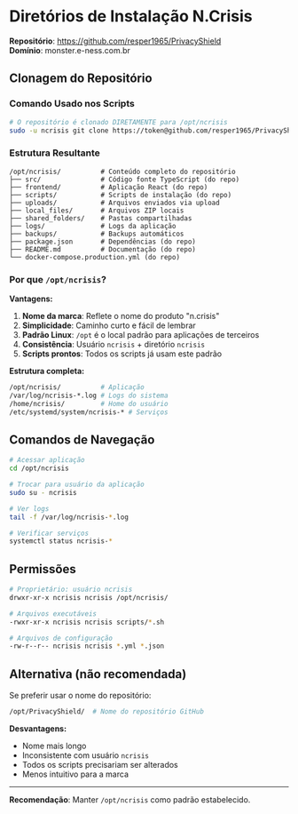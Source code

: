 # Diretórios de Instalação N.Crisis

**Repositório**: https://github.com/resper1965/PrivacyShield  
**Domínio**: monster.e-ness.com.br

## Clonagem do Repositório

### Comando Usado nos Scripts
```bash
# O repositório é clonado DIRETAMENTE para /opt/ncrisis
sudo -u ncrisis git clone https://token@github.com/resper1965/PrivacyShield.git /opt/ncrisis
```

### Estrutura Resultante
```
/opt/ncrisis/          # Conteúdo completo do repositório
├── src/               # Código fonte TypeScript (do repo)
├── frontend/          # Aplicação React (do repo)
├── scripts/           # Scripts de instalação (do repo)
├── uploads/           # Arquivos enviados via upload
├── local_files/       # Arquivos ZIP locais
├── shared_folders/    # Pastas compartilhadas
├── logs/              # Logs da aplicação
├── backups/           # Backups automáticos
├── package.json       # Dependências (do repo)
├── README.md          # Documentação (do repo)
└── docker-compose.production.yml (do repo)
```

### Por que `/opt/ncrisis`?

**Vantagens:**
1. **Nome da marca**: Reflete o nome do produto "n.crisis"
2. **Simplicidade**: Caminho curto e fácil de lembrar
3. **Padrão Linux**: `/opt` é o local padrão para aplicações de terceiros
4. **Consistência**: Usuário `ncrisis` + diretório `ncrisis`
5. **Scripts prontos**: Todos os scripts já usam este padrão

**Estrutura completa:**
```bash
/opt/ncrisis/          # Aplicação
/var/log/ncrisis-*.log # Logs do sistema
/home/ncrisis/         # Home do usuário
/etc/systemd/system/ncrisis-* # Serviços
```

## Comandos de Navegação

```bash
# Acessar aplicação
cd /opt/ncrisis

# Trocar para usuário da aplicação
sudo su - ncrisis

# Ver logs
tail -f /var/log/ncrisis-*.log

# Verificar serviços
systemctl status ncrisis-*
```

## Permissões

```bash
# Proprietário: usuário ncrisis
drwxr-xr-x ncrisis ncrisis /opt/ncrisis/

# Arquivos executáveis
-rwxr-xr-x ncrisis ncrisis scripts/*.sh

# Arquivos de configuração
-rw-r--r-- ncrisis ncrisis *.yml *.json
```

## Alternativa (não recomendada)

Se preferir usar o nome do repositório:
```bash
/opt/PrivacyShield/  # Nome do repositório GitHub
```

**Desvantagens:**
- Nome mais longo
- Inconsistente com usuário `ncrisis`
- Todos os scripts precisariam ser alterados
- Menos intuitivo para a marca

---

**Recomendação**: Manter `/opt/ncrisis` como padrão estabelecido.